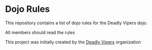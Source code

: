 Dojo Rules
==========

This repository contains a list of dojo rules for the Deadly Vipers dojo.

All members should read the rules


This project was initially created by the [Deadly Vipers](https://github.com/deadlyvipers) organization
